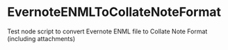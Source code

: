 # EvernoteENMLToCollateNoteFormat
Test node script to convert Evernote ENML file to Collate Note Format (including attachments)
